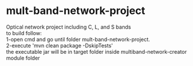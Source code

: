 # mult-band-network-project
Optical network project including C, L, and S bands \
to build follow:\
1-open cmd and go until folder mult-band-network-project.\
2-execute 'mvn clean package -DskipTests'\
the executable jar will be in target folder inside
multiband-network-creator module folder